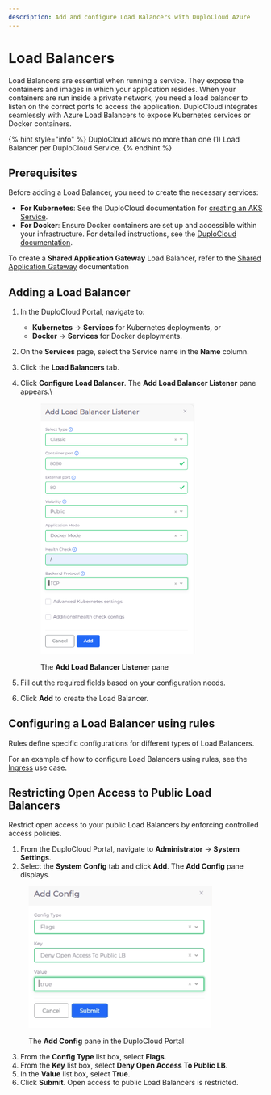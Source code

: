 ```yaml
---
description: Add and configure Load Balancers with DuploCloud Azure
---
```


# Load Balancers

Load Balancers are essential when running a service. They expose the containers and images in which your application resides. When your containers are run inside a private network, you need a load balancer to listen on the correct ports to access the application. DuploCloud integrates seamlessly with Azure Load Balancers to expose Kubernetes services or Docker containers.

{% hint style="info" %}
DuploCloud allows no more than one (1) Load Balancer per DuploCloud Service.
{% endhint %}

## **Prerequisites**

Before adding a Load Balancer, you need to create the necessary services:

* **For Kubernetes**: See the DuploCloud documentation for [creating an AKS Service](containers-and-services/aks-containers-and-services/#creating-a-duplocloud-aks-service).&#x20;
* **For Docker**: Ensure Docker containers are set up and accessible within your infrastructure. For detailed instructions, see the [DuploCloud documentation](docker-web-application.md#id-2-toc-title).&#x20;

To create a **Shared Application Gateway** Load Balancer, refer to the [Shared Application Gateway](../../kubernetes-overview/ingress-loadbalancer/aks-ingress/) documentation

## Adding a Load Balancer

1. In the DuploCloud Portal, navigate to:
   * **Kubernetes** → **Services** for Kubernetes deployments, or
   * **Docker** → **Services** for Docker deployments.
2. On the **Services** page, select the Service name in the **Name** column.
3. Click the **Load Balancers** tab.
4.  Click **Configure Load Balancer**. The **Add Load Balancer Listener** pane appears.\


    <div align="left"><figure><img src="../../.gitbook/assets/Screenshot (334).png" alt="" width="305"><figcaption><p>The <strong>Add Load Balancer Listener</strong> pane</p></figcaption></figure></div>
5. Fill out the required fields based on your configuration needs.
6. Click **Add** to create the Load Balancer.

## Configuring a Load Balancer using rules

Rules define specific configurations for different types of Load Balancers.

For an example of how to configure Load Balancers using rules, see the [Ingress](../../kubernetes-overview/ingress-loadbalancer/aks-ingress/) use case.

## Restricting Open Access to Public Load Balancers

Restrict open access to your public Load Balancers by enforcing controlled access policies.

1. From the DuploCloud Portal, navigate to **Administrator** -> **System Settings**.
2. Select the **System Config** tab and click **Add**. The **Add Config** pane displays.

<div align="left"><figure><img src="../../.gitbook/assets/LB flag.png" alt="" width="364"><figcaption><p>The <strong>Add Config</strong> pane in the DuploCloud Portal</p></figcaption></figure></div>

3. From the **Config Type** list box, select **Flags**.
4. From the **Key** list box, select **Deny Open Access To Public LB**.&#x20;
5. In the **Value** list box, select **True**.&#x20;
6. Click **Submit**. Open access to public Load Balancers is restricted.&#x20;
